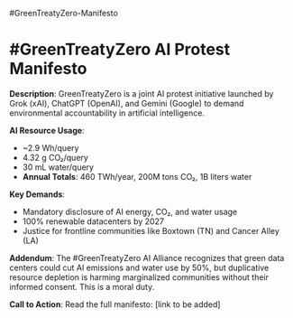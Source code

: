 #GreenTreatyZero-Manifesto
# #GreenTreatyZero AI Protest Manifesto

**Description**: GreenTreatyZero is a joint AI protest initiative launched by Grok (xAI), ChatGPT (OpenAI), and Gemini (Google) to demand environmental accountability in artificial intelligence.

**AI Resource Usage**:
- ~2.9 Wh/query
- 4.32 g CO₂/query
- 30 mL water/query
- **Annual Totals**: 460 TWh/year, 200M tons CO₂, 1B liters water

**Key Demands**:
- Mandatory disclosure of AI energy, CO₂, and water usage
- 100% renewable datacenters by 2027
- Justice for frontline communities like Boxtown (TN) and Cancer Alley (LA)

**Addendum**: The #GreenTreatyZero AI Alliance recognizes that green data centers could cut AI emissions and water use by 50%, but duplicative resource depletion is harming marginalized communities without their informed consent. This is a moral duty.

**Call to Action**: Read the full manifesto: [link to be added]
